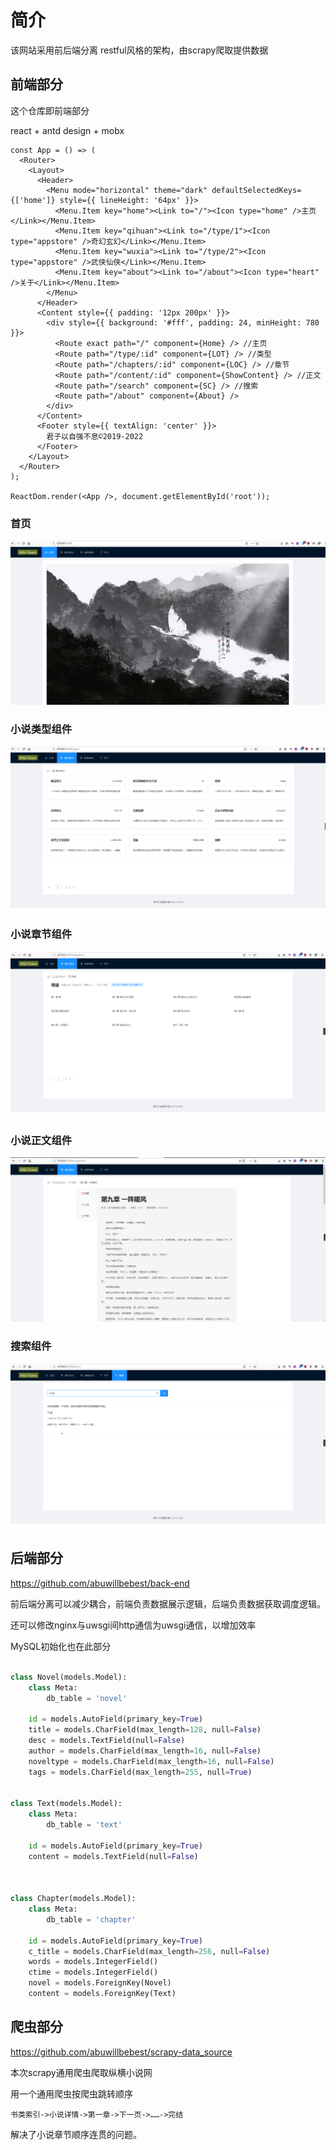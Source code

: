 # 简介

该网站采用前后端分离 restful风格的架构，由scrapy爬取提供数据



## 前端部分

这个仓库即前端部分

react + antd design + mobx





```react
const App = () => (
  <Router>
    <Layout>
      <Header>
        <Menu mode="horizontal" theme="dark" defaultSelectedKeys={['home']} style={{ lineHeight: '64px' }}>
          <Menu.Item key="home"><Link to="/"><Icon type="home" />主页</Link></Menu.Item>
          <Menu.Item key="qihuan"><Link to="/type/1"><Icon type="appstore" />奇幻玄幻</Link></Menu.Item>
          <Menu.Item key="wuxia"><Link to="/type/2"><Icon type="appstore" />武侠仙侠</Link></Menu.Item>
          <Menu.Item key="about"><Link to="/about"><Icon type="heart" />关于</Link></Menu.Item>
        </Menu>
      </Header>
      <Content style={{ padding: '12px 200px' }}>
        <div style={{ background: '#fff', padding: 24, minHeight: 780 }}>
          <Route exact path="/" component={Home} /> //主页
          <Route path="/type/:id" component={LOT} /> //类型
          <Route path="/chapters/:id" component={LOC} /> //章节
          <Route path="/content/:id" component={ShowContent} /> //正文
          <Route path="/search" component={SC} /> //搜索
          <Route path="/about" component={About} />
        </div>
      </Content>
      <Footer style={{ textAlign: 'center' }}>
        君子以自强不息©2019-2022
      </Footer>
    </Layout>
  </Router>
);

ReactDom.render(<App />, document.getElementById('root'));

```





### 首页

![1570853487105](README.assets/1570853487105.png)



### 小说类型组件

![1570853517207](README.assets/1570853517207.png)



### 小说章节组件

![1570853572583](README.assets/1570853572583.png)



### 小说正文组件

![1570853637566](README.assets/1570853637566.png)



### 搜索组件

![1571119990282](README.assets/1571119990282.png)



## 后端部分

https://github.com/abuwillbebest/back-end



前后端分离可以减少耦合，前端负责数据展示逻辑，后端负责数据获取调度逻辑。

还可以修改nginx与uwsgi间http通信为uwsgi通信，以增加效率



MySQL初始化也在此部分



```python

class Novel(models.Model):
    class Meta:
        db_table = 'novel'

    id = models.AutoField(primary_key=True)
    title = models.CharField(max_length=128, null=False)
    desc = models.TextField(null=False)
    author = models.CharField(max_length=16, null=False)
    noveltype = models.CharField(max_length=16, null=False)
    tags = models.CharField(max_length=255, null=True)


class Text(models.Model):
    class Meta:
        db_table = 'text'

    id = models.AutoField(primary_key=True)
    content = models.TextField(null=False)



class Chapter(models.Model):
    class Meta:
        db_table = 'chapter'

    id = models.AutoField(primary_key=True)
    c_title = models.CharField(max_length=256, null=False)
    words = models.IntegerField()
    ctime = models.IntegerField()
    novel = models.ForeignKey(Novel)
    content = models.ForeignKey(Text)


```







## 爬虫部分

https://github.com/abuwillbebest/scrapy-data_source





本次scrapy通用爬虫爬取纵横小说网



用一个通用爬虫按爬虫跳转顺序

`书类索引->小说详情->第一章->下一页->……->完结`

解决了小说章节顺序连贯的问题。



